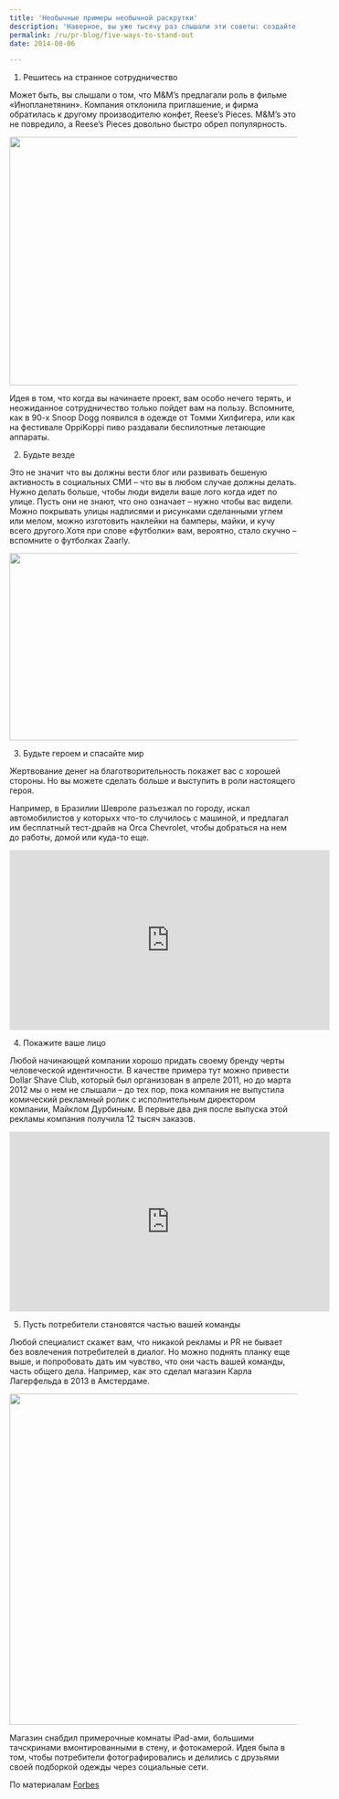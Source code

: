 ```yaml
---
title: 'Необычные примеры необычной раскрутки'
description: 'Наверное, вы уже тысячу раз слышали эти советы: создайте УТП, найдите аудиторию, разработайте контент и продвигайте. Этот совет не хорош, но и не плох, он правдив, но когда вы начинаете свое дело, самое главное – с самого начала отличаться от других брендов на рынке.'
permalink: /ru/pr-blog/five-ways-to-stand-out
date: 2014-08-06

---
```


1. Решитесь на странное сотрудничество

Может быть, вы слышали о том, что M&M’s предлагали роль в фильме «Инопланетянин». Компания отклонила приглашение, и фирма обратилась к другому производителю конфет, Reese’s Pieces. M&M’s это не повредило, а Reese’s Pieces довольно быстро обрел популярность.

<img src="{{ site.assets }}/upload/7241680558_90dc382836_z.jpg" alt="" class="post__img" width="580" height="435">

Идея в том, что когда вы начинаете проект, вам особо нечего терять, и неожиданное сотрудничество только пойдет вам на пользу. Вспомните, как в 90-х Snoop Dogg появился в одежде от Томми Хилфигера, или как на фестивале OppiKoppi пиво раздавали беспилотные летающие аппараты.

2. Будьте везде

Это не значит что вы должны вести блог или развивать бешеную активность в социальных СМИ – что вы в любом случае должны делать. Нужно делать больше, чтобы люди видели ваше лого когда идет по улице. Пусть они не знают, что оно означает – нужно чтобы вас видели. Можно покрывать улицы надписями и рисунками сделанными углем или мелом, можно изготовить наклейки на бамперы, майки, и кучу всего другого.Хотя при слове «футболки» вам, вероятно, стало скучно – вспомните о футболках Zaarly.

<img src="{{ site.assets }}/upload/3342_c916a73e46_full.JPG" alt="" class="post__img" width="580" height="328">

3. Будьте героем и спасайте мир

Жертвование денег на благотворительность покажет вас с хорошей стороны. Но вы можете сделать  больше и выступить в роли настоящего героя.

Например, в Бразилии Шевроле разъезжал по городу, искал автомобилистов у которыхх что-то случилось с машиной, и предлагал им бесплатный тест-драйв на Orca Chevrolet, чтобы добраться на нем до работы, домой или куда-то еще.

<iframe width="560" height="315" src="https://www.youtube.com/embed/XMdChWtqpr8" frameborder="0" allowfullscreen></iframe>

4. Покажите ваше лицо

Любой начинающей компании хорошо придать своему бренду черты человеческой идентичности. В качестве примера тут можно привести Dollar Shave Club,  который был организован в апреле 2011, но до марта 2012 мы  о нем не слышали – до тех пор, пока компания не выпустила комический рекламный ролик с исполнительным директором компании, Майклом Дурбиным. В первые два дня после выпуска этой рекламы компания получила 12 тысяч заказов.

<iframe width="560" height="315" src="https://www.youtube.com/embed/ZUG9qYTJMsI" frameborder="0" allowfullscreen></iframe>

5. Пусть потребители становятся частью вашей команды

Любой специалист скажет вам, что никакой рекламы и PR не бывает без вовлечения потребителей в диалог. Но можно поднять планку еще выше, и попробовать дать им чувство, что они часть вашей команды, часть общего дела. Например, как это сделал магазин Карла Лагерфельда в 2013 в Амстердаме.

<img src="{{ site.assets }}/upload/07-karl-lagerfeld-selfie.jpg" alt="" class="post__img" width="580" height="580">

Магазин снабдил примерочные комнаты iPad-ами, большими тачскринами вмонтированными в стену, и фотокамерой. Идея была в том, чтобы потребители фотографировались и делились с друзьями своей подборкой одежды через социальные сети.

По материалам <a href="https://www.forbes.com/sites/johnrampton/2014/07/24/5-unusual-marketing-ideas-for-startups/">Forbes </a>

